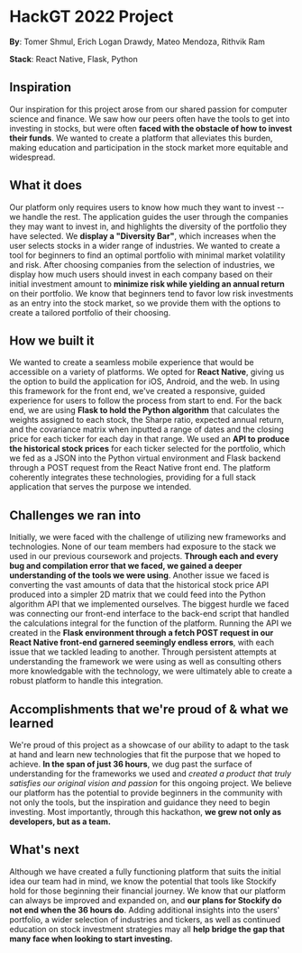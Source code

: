 # HackGT 2022 Project

**By**: Tomer Shmul, Erich Logan Drawdy, Mateo Mendoza, Rithvik Ram

**Stack**: React Native, Flask, Python


## Inspiration
Our inspiration for this project arose from our shared passion for computer science and finance. We saw how our peers often have the tools to get into investing in stocks, but were often **faced with the obstacle of how to invest their funds**. We wanted to create a platform that alleviates this burden, making education and participation in the stock market more equitable and widespread. 

## What it does
Our platform only requires users to know how much they want to invest -- we handle the rest. The application guides the user through the companies they may want to invest in, and highlights the diversity of the portfolio they have selected. We **display a "Diversity Bar"**, which increases when the user selects stocks in a wider range of industries. We wanted to create a tool for beginners to find an optimal portfolio with minimal market volatility and risk. After choosing companies from the selection of industries, we display how much users should invest in each company based on their initial investment amount to **minimize risk while yielding an annual return** on their portfolio. We know that beginners tend to favor low risk investments as an entry into the stock market, so we provide them with the options to create a tailored portfolio of their choosing. 

## How we built it
We wanted to create a seamless mobile experience that would be accessible on a variety of platforms. We opted for **React Native**, giving us the option to build the application for iOS, Android, and the web. In using this framework for the front end, we've created a responsive, guided experience for users to follow the process from start to end. For the back end, we are using **Flask to hold the Python algorithm** that calculates the weights assigned to each stock, the Sharpe ratio, expected annual return, and the covariance matrix when inputted a range of dates and the closing price for each ticker for each day in that range. We used an **API to produce the historical stock prices** for each ticker selected for the portfolio, which we fed as a JSON into the Python virtual environment and Flask backend through a POST request from the React Native front end. The platform coherently integrates these technologies, providing for a full stack application that serves the purpose we intended. 

## Challenges we ran into
Initially, we were faced with the challenge of utilizing new frameworks and technologies. None of our team members had exposure to the stack we used in our previous coursework and projects. **Through each and every bug and compilation error that we faced, we gained a deeper understanding of the tools we were using**. Another issue we faced is converting the vast amounts of data that the historical stock price API produced into a simpler 2D matrix that we could feed into the Python algorithm API that we implemented ourselves. The biggest hurdle we faced was connecting our front-end interface to the back-end script that handled the calculations integral for the function of the platform. Running the API we created in the **Flask environment through a fetch POST request in our React Native front-end garnered seemingly endless errors**, with each issue that we tackled leading to another. Through persistent attempts at understanding the framework we were using as well as consulting others more knowledgable with the technology, we were ultimately able to create a robust platform to handle this integration.

## Accomplishments that we're proud of & what we learned
We're proud of this project as a showcase of our ability to adapt to the task at hand and learn new technologies that fit the purpose that we hoped to achieve. **In the span of just 36 hours**, we dug past the surface of understanding for the frameworks we used and _created a product that truly satisfies our original vision and passion_ for this ongoing project. We believe our platform has the potential to provide beginners in the community with not only the tools, but the inspiration and guidance they need to begin investing. Most importantly, through this hackathon, **we grew not only as developers, but as a team.**

## What's next
Although we have created a fully functioning platform that suits the initial idea our team had in mind, we know the potential that tools like Stockify hold for those beginning their financial journey. We know that our platform can always be improved and expanded on, and **our plans for Stockify do not end when the 36 hours do**. Adding additional insights into the users' portfolio, a wider selection of industries and tickers, as well as continued education on stock investment strategies may all **help bridge the gap that many face when looking to start investing.**
